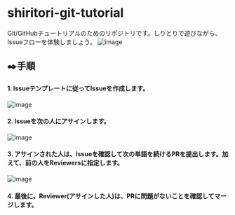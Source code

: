 # shiritori-git-tutorial
Git/GitHubチュートリアルのためのリポジトリです。しりとりで遊びながら、Issueフローを体験しましょう。 
![image](https://github.com/RyushiAok/shiritori-git-tutorial/assets/55625375/adea6f6d-a7af-408f-b009-e7c8fdae51ad)

## ✒️手順
#### 1. Issueテンプレートに従ってIssueを作成します。
![image](https://github.com/RyushiAok/shiritori-git-tutorial/assets/55625375/daa8fb31-d71e-404c-9959-a2fbc0366c0a)
#### 2. Issueを次の人にアサインします。
![image](https://github.com/RyushiAok/shiritori-git-tutorial/assets/55625375/306de0b2-d7ed-44a6-b2bb-e9f87dc015b6)
#### 3. アサインされた人は、Issueを確認して次の単語を続けるPRを提出します。加えて、前の人をReviewersに指定します。
![image](https://github.com/RyushiAok/shiritori-git-tutorial/assets/55625375/7cad5302-e76f-4ad1-ab3f-48918ab44054)
#### 4. 最後に、Reviewer(アサインした人)は、PRに問題がないことを確認してマージします。
